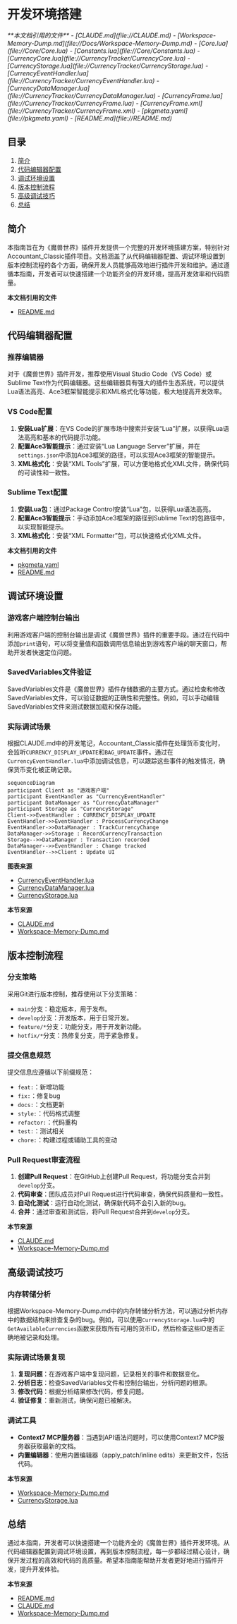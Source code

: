 # 开发环境搭建

<cite>
**本文档引用的文件**   
- [CLAUDE.md](file://CLAUDE.md)
- [Workspace-Memory-Dump.md](file://Docs/Workspace-Memory-Dump.md)
- [Core.lua](file://Core/Core.lua)
- [Constants.lua](file://Core/Constants.lua)
- [CurrencyCore.lua](file://CurrencyTracker/CurrencyCore.lua)
- [CurrencyStorage.lua](file://CurrencyTracker/CurrencyStorage.lua)
- [CurrencyEventHandler.lua](file://CurrencyTracker/CurrencyEventHandler.lua)
- [CurrencyDataManager.lua](file://CurrencyTracker/CurrencyDataManager.lua)
- [CurrencyFrame.lua](file://CurrencyTracker/CurrencyFrame.lua)
- [CurrencyFrame.xml](file://CurrencyTracker/CurrencyFrame.xml)
- [pkgmeta.yaml](file://pkgmeta.yaml)
- [README.md](file://README.md)
</cite>

## 目录
1. [简介](#简介)
2. [代码编辑器配置](#代码编辑器配置)
3. [调试环境设置](#调试环境设置)
4. [版本控制流程](#版本控制流程)
5. [高级调试技巧](#高级调试技巧)
6. [总结](#总结)

## 简介
本指南旨在为《魔兽世界》插件开发提供一个完整的开发环境搭建方案，特别针对Accountant_Classic插件项目。文档涵盖了从代码编辑器配置、调试环境设置到版本控制流程的各个方面，确保开发人员能够高效地进行插件开发和维护。通过遵循本指南，开发者可以快速搭建一个功能齐全的开发环境，提高开发效率和代码质量。

**本文档引用的文件**
- [README.md](file://README.md#L1-L120)

## 代码编辑器配置

### 推荐编辑器
对于《魔兽世界》插件开发，推荐使用Visual Studio Code（VS Code）或Sublime Text作为代码编辑器。这些编辑器具有强大的插件生态系统，可以提供Lua语法高亮、Ace3框架智能提示和XML格式化等功能，极大地提高开发效率。

### VS Code配置
1. **安装Lua扩展**：在VS Code的扩展市场中搜索并安装“Lua”扩展，以获得Lua语法高亮和基本的代码提示功能。
2. **配置Ace3智能提示**：通过安装“Lua Language Server”扩展，并在`settings.json`中添加Ace3框架的路径，可以实现Ace3框架的智能提示。
3. **XML格式化**：安装“XML Tools”扩展，可以方便地格式化XML文件，确保代码的可读性和一致性。

### Sublime Text配置
1. **安装Lua包**：通过Package Control安装“Lua”包，以获得Lua语法高亮。
2. **配置Ace3智能提示**：手动添加Ace3框架的路径到Sublime Text的包路径中，以实现智能提示。
3. **XML格式化**：安装“XML Formatter”包，可以快速格式化XML文件。

**本文档引用的文件**
- [pkgmeta.yaml](file://pkgmeta.yaml#L1-L6)
- [README.md](file://README.md#L1-L120)

## 调试环境设置

### 游戏客户端控制台输出
利用游戏客户端的控制台输出是调试《魔兽世界》插件的重要手段。通过在代码中添加`print`语句，可以将变量值和函数调用信息输出到游戏客户端的聊天窗口，帮助开发者快速定位问题。

### SavedVariables文件验证
SavedVariables文件是《魔兽世界》插件存储数据的主要方式。通过检查和修改SavedVariables文件，可以验证数据的正确性和完整性。例如，可以手动编辑SavedVariables文件来测试数据加载和保存功能。

### 实际调试场景
根据CLAUDE.md中的开发笔记，Accountant_Classic插件在处理货币变化时，会监听`CURRENCY_DISPLAY_UPDATE`和`BAG_UPDATE`事件。通过在`CurrencyEventHandler.lua`中添加调试信息，可以跟踪这些事件的触发情况，确保货币变化被正确记录。

```mermaid
sequenceDiagram
participant Client as "游戏客户端"
participant EventHandler as "CurrencyEventHandler"
participant DataManager as "CurrencyDataManager"
participant Storage as "CurrencyStorage"
Client->>EventHandler : CURRENCY_DISPLAY_UPDATE
EventHandler->>EventHandler : ProcessCurrencyChange
EventHandler->>DataManager : TrackCurrencyChange
DataManager->>Storage : RecordCurrencyTransaction
Storage-->>DataManager : Transaction recorded
DataManager-->>EventHandler : Change tracked
EventHandler-->>Client : Update UI
```

**图表来源**
- [CurrencyEventHandler.lua](file://CurrencyTracker/CurrencyEventHandler.lua#L1-L932)
- [CurrencyDataManager.lua](file://CurrencyTracker/CurrencyDataManager.lua#L1-L426)
- [CurrencyStorage.lua](file://CurrencyTracker/CurrencyStorage.lua#L1-L1222)

**本节来源**
- [CLAUDE.md](file://CLAUDE.md#L1-L91)
- [Workspace-Memory-Dump.md](file://Docs/Workspace-Memory-Dump.md#L1-L80)

## 版本控制流程

### 分支策略
采用Git进行版本控制，推荐使用以下分支策略：
- `main`分支：稳定版本，用于发布。
- `develop`分支：开发版本，用于日常开发。
- `feature/*`分支：功能分支，用于开发新功能。
- `hotfix/*`分支：热修复分支，用于紧急修复。

### 提交信息规范
提交信息应遵循以下前缀规范：
- `feat:`：新增功能
- `fix:`：修复bug
- `docs:`：文档更新
- `style:`：代码格式调整
- `refactor:`：代码重构
- `test:`：测试相关
- `chore:`：构建过程或辅助工具的变动

### Pull Request审查流程
1. **创建Pull Request**：在GitHub上创建Pull Request，将功能分支合并到`develop`分支。
2. **代码审查**：团队成员对Pull Request进行代码审查，确保代码质量和一致性。
3. **自动化测试**：运行自动化测试，确保新代码不会引入新的bug。
4. **合并**：通过审查和测试后，将Pull Request合并到`develop`分支。

**本节来源**
- [CLAUDE.md](file://CLAUDE.md#L1-L91)
- [Workspace-Memory-Dump.md](file://Docs/Workspace-Memory-Dump.md#L1-L80)

## 高级调试技巧

### 内存转储分析
根据Workspace-Memory-Dump.md中的内存转储分析方法，可以通过分析内存中的数据结构来排查复杂的bug。例如，可以使用`CurrencyStorage.lua`中的`GetAvailableCurrencies`函数来获取所有可用的货币ID，然后检查这些ID是否正确地被记录和处理。

### 实际调试场景复现
1. **复现问题**：在游戏客户端中复现问题，记录相关的事件和数据变化。
2. **分析日志**：检查SavedVariables文件和控制台输出，分析问题的根源。
3. **修改代码**：根据分析结果修改代码，修复问题。
4. **验证修复**：重新测试，确保问题已被解决。

### 调试工具
- **Context7 MCP服务器**：当遇到API语法问题时，可以使用Context7 MCP服务器获取最新的文档。
- **内置编辑器**：使用内置编辑器（apply_patch/inline edits）来更新文件，包括代码。

**本节来源**
- [Workspace-Memory-Dump.md](file://Docs/Workspace-Memory-Dump.md#L1-L80)
- [CurrencyStorage.lua](file://CurrencyTracker/CurrencyStorage.lua#L1-L1222)

## 总结
通过本指南，开发者可以快速搭建一个功能齐全的《魔兽世界》插件开发环境。从代码编辑器配置到调试环境设置，再到版本控制流程，每一步都经过精心设计，确保开发过程的高效和代码的高质量。希望本指南能帮助开发者更好地进行插件开发，提升开发体验。

**本节来源**
- [README.md](file://README.md#L1-L120)
- [CLAUDE.md](file://CLAUDE.md#L1-L91)
- [Workspace-Memory-Dump.md](file://Docs/Workspace-Memory-Dump.md#L1-L80)